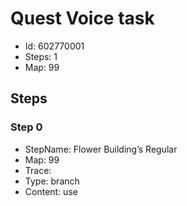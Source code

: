 # Quest Voice task

- Id: 602770001
- Steps: 1
- Map: 99

## Steps

### Step 0
- StepName:  Flower Building’s Regular
- Map:  99
- Trace:  
- Type:  branch
- Content:  use


